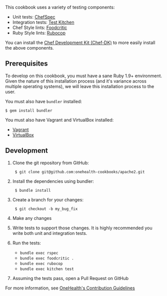 This cookbook uses a variety of testing components:

- Unit tests: [ChefSpec](http://code.sethvargo.com/chefspec/)
- Integration tests: [Test Kitchen](http://kitchen.ci/)
- Chef Style lints: [Foodcritic](http://www.foodcritic.io/)
- Ruby Style lints: [Rubocop](https://github.com/bbatsov/rubocop)

You can install the [Chef Development Kit (Chef-DK)](http://downloads.getchef.com/chef-dk/) to more easily install the above components.


Prerequisites
-------------
To develop on this cookbook, you must have a sane Ruby 1.9+ environment. Given the nature of this installation process (and it's variance across multiple operating systems), we will leave this installation process to the user.

You must also have `bundler` installed:

    $ gem install bundler

You must also have Vagrant and VirtualBox installed:

- [Vagrant](https://vagrantup.com)
- [VirtualBox](https://virtualbox.org)


Development
-----------
1. Clone the git repository from GitHub:

        $ git clone git@github.com:onehealth-cookbooks/apache2.git

2. Install the dependencies using bundler:

        $ bundle install

3. Create a branch for your changes:

        $ git checkout -b my_bug_fix

4. Make any changes
5. Write tests to support those changes. It is highly recommended you write both unit and integration tests.
6. Run the tests:
    - `bundle exec rspec`
    - `bundle exec foodcritic .`
    - `bundle exec rubocop`
    - `bundle exec kitchen test`

7. Assuming the tests pass, open a Pull Request on GitHub

For more information, see [OneHealth's Contribution Guidelines](https://github.com/onehealth-cookbooks/apache2/blob/master/CONTRIBUTING.md)
